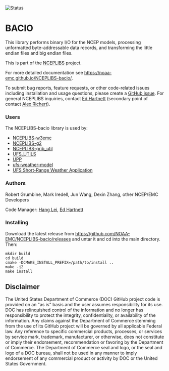 ![Status](https://github.com/NOAA-EMC/NCEPLIBS-sp/workflows/developer/badge.svg)

# BACIO

This library performs binary I/O for the NCEP models, processing
unformatted byte-addressable data records, and transforming the little
endian files and big endian files.

This is part of the [NCEPLIBS](https://github.com/NOAA-EMC/NCEPLIBS)
project.

For more detailed documentation see
https://noaa-emc.github.io/NCEPLIBS-bacio/.

To submit bug reports, feature requests, or other code-related issues including installation and usage questions, please create a [GitHub issue](https://github.com/NOAA-EMC/NCEPLIBS-bacio/issues). For general NCEPLIBS inquiries, contact [Ed Hartnett](mailto:edward.hartnett@noaa.gov) (secondary point of contact [Alex Richert](mailto:alexander.richert@noaa.gov)).

### Users

The NCEPLIBS-bacio library is used by:
* [NCEPLIBS-w3emc](https://github.com/NOAA-EMC/NCEPLIBS-w3emc)
* [NCEPLIBS-g2](https://github.com/NOAA-EMC/NCEPLIBS-g2)
* [NCEPLIBS-grib_util](https://github.com/NOAA-EMC/NCEPLIBS-grib_util)
* [UFS_UTILS](https://github.com/NOAA-EMC/UFS_UTILS)
* [UPP](https://github.com/NOAA-EMC/UPP)
* [ufs-weather-model](https://github.com/ufs-community/ufs-weather-model)
* [UFS Short-Range Weather Application](https://github.com/ufs-community/ufs-srweather-app)

### Authors

Robert Grumbine, Mark Iredell, Jun Wang, Dexin Zhang, other NCEP/EMC
Developers

Code Manager: [Hang Lei](mailto:hang.lei@noaa.gov), [Ed Hartnett](mailto:edward.hartnett@noaa.gov)

### Installing

Download the latest release from
https://github.com/NOAA-EMC/NCEPLIBS-bacio/releases and untar
it and cd into the main directory. Then:

```
mkdir build
cd build
cmake -DCMAKE_INSTALL_PREFIX=/path/to/install ..
make -j2
make install
```

## Disclaimer

The United States Department of Commerce (DOC) GitHub project code is
provided on an "as is" basis and the user assumes responsibility for
its use. DOC has relinquished control of the information and no longer
has responsibility to protect the integrity, confidentiality, or
availability of the information. Any claims against the Department of
Commerce stemming from the use of its GitHub project will be governed
by all applicable Federal law. Any reference to specific commercial
products, processes, or services by service mark, trademark,
manufacturer, or otherwise, does not constitute or imply their
endorsement, recommendation or favoring by the Department of
Commerce. The Department of Commerce seal and logo, or the seal and
logo of a DOC bureau, shall not be used in any manner to imply
endorsement of any commercial product or activity by DOC or the United
States Government.
